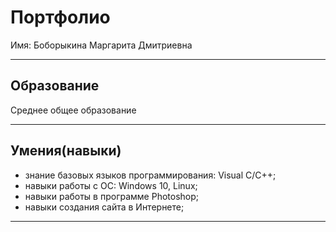 # Портфолио

Имя: Боборыкина Маргарита Дмитриевна

***
## Образование

Среднее общее образование
***
## Умения(навыки)

- знание базовых языков программирования: Visual С/C++;
- навыки работы с ОС: Windows 10, Linux;
- навыки работы в программе Photoshop;
- навыки создания  сайта в Интернете;

***

